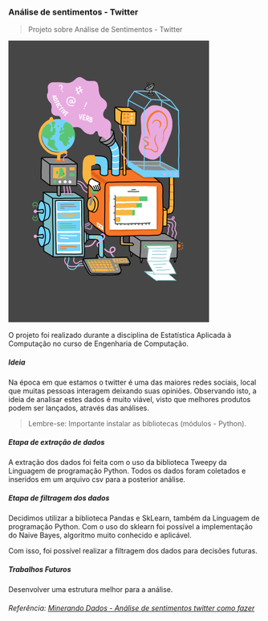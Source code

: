 ### Análise de sentimentos - Twitter
> Projeto sobre Análise de Sentimentos - Twitter

![](media/analysisdata.gif)

O projeto foi realizado durante a disciplina de Estatística Aplicada à Computação no curso de Engenharia de Computação.

##### Ideia

Na época em que estamos o twitter é uma das maiores redes sociais, local que muitas pessoas interagem deixando suas opiniões. Observando isto, a ideia de analisar estes dados é muito viável, visto que melhores produtos podem ser lançados, através das análises.

> Lembre-se: Importante instalar as bibliotecas (módulos - Python).

##### Etapa de extração de dados
A extração dos dados foi feita com o uso da biblioteca Tweepy da Linguagem de programação Python. Todos os dados foram coletados e inseridos em um arquivo csv para a posterior análise.

##### Etapa de filtragem dos dados

Decidimos utilizar a biblioteca Pandas e SkLearn, também da Linguagem de programação Python. Com o uso do sklearn foi possível a implementação do Naive Bayes, algoritmo muito conhecido e aplicável.

Com isso, foi possível realizar a filtragem dos dados para decisões futuras.

##### Trabalhos Futuros

Desenvolver uma estrutura melhor para a análise.


###### Referência: [Minerando Dados - Análise de sentimentos twitter como fazer](http://minerandodados.com.br/index.php/2017/03/15/analise-de-sentimentos-twitter-como-fazer/)
